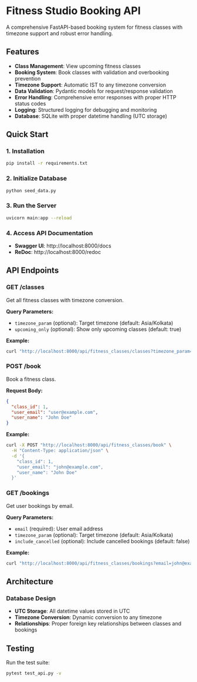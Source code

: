 # Fitness Studio Booking API

A comprehensive FastAPI-based booking system for fitness classes with timezone support and robust error handling.

## Features

- **Class Management**: View upcoming fitness classes
- **Booking System**: Book classes with validation and overbooking prevention
- **Timezone Support**: Automatic IST to any timezone conversion
- **Data Validation**: Pydantic models for request/response validation
- **Error Handling**: Comprehensive error responses with proper HTTP status codes
- **Logging**: Structured logging for debugging and monitoring
- **Database**: SQLite with proper datetime handling (UTC storage)

## Quick Start

### 1. Installation

```bash
pip install -r requirements.txt
```

### 2. Initialize Database

```bash
python seed_data.py
```

### 3. Run the Server

```bash
uvicorn main:app --reload
```

### 4. Access API Documentation

- **Swagger UI**: http://localhost:8000/docs
- **ReDoc**: http://localhost:8000/redoc

## API Endpoints

### GET /classes
Get all fitness classes with timezone conversion.

**Query Parameters:**
- `timezone_param` (optional): Target timezone (default: Asia/Kolkata)
- `upcoming_only` (optional): Show only upcoming classes (default: true)

**Example:**
```bash
curl "http://localhost:8000/api/fitness_classes/classes?timezone_param=America/New_York"
```

### POST /book
Book a fitness class.

**Request Body:**
```json
{
  "class_id": 1,
  "user_email": "user@example.com",
  "user_name": "John Doe"
}
```

**Example:**
```bash
curl -X POST "http://localhost:8000/api/fitness_classes/book" \
  -H "Content-Type: application/json" \
  -d '{
    "class_id": 1,
    "user_email": "john@example.com",
    "user_name": "John Doe"
  }'
```

### GET /bookings
Get user bookings by email.

**Query Parameters:**
- `email` (required): User email address
- `timezone_param` (optional): Target timezone (default: Asia/Kolkata)
- `include_cancelled` (optional): Include cancelled bookings (default: false)

**Example:**
```bash
curl "http://localhost:8000/api/fitness_classes/bookings?email=john@example.com"
```

## Architecture

### Database Design
- **UTC Storage**: All datetime values stored in UTC
- **Timezone Conversion**: Dynamic conversion to any timezone
- **Relationships**: Proper foreign key relationships between classes and bookings

## Testing

Run the test suite:
```bash
pytest test_api.py -v
```

